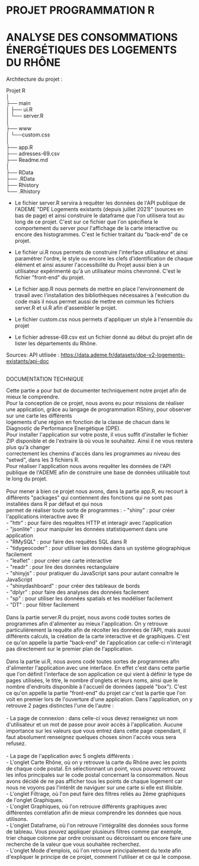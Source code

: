 <h1>PROJET PROGRAMMATION R</h1>
<h1>ANALYSE DES CONSOMMATIONS ÉNERGÉTIQUES DES LOGEMENTS DU RHÔNE</h1>


Architecture du projet :<br>

Projet R<br>
    │<br>
    ├── main<br>
    │       ├── ui.R<br>
    │       └── server.R<br>
    │<br>
    ├── www <br>
    │       └──custom.css<br>
    │<br>
    ├── app.R<br>
    ├── adresses-69.csv<br>
    ├── Readme.md<br>
    │<br>
    ├── RData<br>
    ├── .RData<br>
    ├── Rhistory<br>
    └── .Rhistory<br>


- Le fichier server.R servira à requêter les données de l'API publique de l'ADEME "DPE Logements existants (depuis juillet 2021)" (sources en bas de page) et ainsi construire le dataframe que l'on utilisera tout au long de ce projet. C'est sur ce fichier que l'on spécifiera le comportement du server pour l'affichage de la carte interactive ou encore des histogrammes. C'est le fichier traitant du "back-end" de ce projet.

- Le fichier ui.R nous permets de construire l'interface utilisateur et ainsi paramétrer l'ordre, le style ou encore les clefs d'identification de chaque élément et ainsi assurer l'accessibilité du Projet aussi bien à un utilisateur expérimenté qu'à un utilisateur moins chevronné. C'est le fichier "front-end" du projet.

- Le fichier app.R nous permets de mettre en place l'environnement de travail avec l'installation des bibliothèques nécessaires à l'exécution du code mais il nous permet aussi de mettre en commun les fichiers server.R et ui.R afin d'assembler le projet.

- Le fichier custom.css nous permets d'appliquer un style à l'ensemble du projet

- Le fichier adresse-69.csv est un fichier donné au début du projet afin de lister les départements du Rhône.

Sources:
	API utilisée :
	https://data.ademe.fr/datasets/dpe-v2-logements-existants/api-doc



<br>
DOCUMENTATION TECHNIQUE<br>

Cette partie a pour but de documenter techniquement notre projet afin de mieux le comprendre.<br>
Pour la conception de ce projet, nous avons eu pour missions de réaliser une application, grâce au langage de programmation RShiny, pour observer sur une carte les différents <br>logements d'une région en fonction de la classe de chacun dans le Diagnostic de Performance Energétique (DPE).<br>
Pour installer l'application sur votre poste, il vous suffit d'installer le fichier ZIP disponible et de l'extraire là où vous le souhaitez. Ainsi il ne vous restera plus qu'à changer <br>correctement les chemins d'accès dans les programmes au niveau des "setwd", dans les 3 fichiers R.<br>
Pour réaliser l'application nous avons requêter les données de l'API publique de l'ADEME afin de construire une base de données utilisable tout le long du projet.<br><br>
Pour mener à bien ce projet nous avons, dans la partie app.R, eu recourt à différents "packages" qui contiennent des fonctions qui ne sont pas installées dans R par défaut et qui nous <br>permet de réaliser toute sorte de programmes : 
        - "shiny" : pour créer l'applications interactive avec R<br>
        - "httr" : pour faire des requêtes HTTP et interagir avec l'application<br>
        - "jsonlite" : pour manipuler les données statistiquement dans une application<br>
        - "RMySQL" : pour faire des requêtes SQL dans R<br>
	- "tidygeocoder" : pour utiliser les données dans un système géographique facilement<br>
        - "leaflet" : pour créer une carte interactive<br>
	- "readr" : pour lire des données rectangulaire<br>
	- "shinyjs" : pour pratiquer du JavaScript sans pour autant connaître le JavaScript<br>
	- "shinydashboard" : pour créer des tableaux de bords<br>
	- "dplyr" : pour faire des analyses des données facilement<br>
	- "sp" : pour utiliser les données spatials et les modéliser facilement<br>
	- "DT" : pour filtrer facilement<br><br>
Dans la partie server.R du projet, nous avons codé toutes sortes de programmes afin d'alimenter au mieux l'application. On y retrouve particulièrement la requête afin de récolter les données de l'API, mais aussi différents calculs, la création de la carte interactive et de graphiques. C'est ce qu'on appelle la partie "back-end" de l'application car celle-ci n'interagit pas directement sur le premier plan de l'application.<br><br>
Dans la partie ui.R, nous avons codé toutes sortes de programmes afin d'alimenter l'application avec une interface. En effet c'est dans cette partie que l'on définit l'interface de son application ce qui vient à définir le type de pages utilisées, le titre, le nombre d'onglets  et leurs noms, ainsi que le nombre d'endroits disponible à l'accueil de données (appelé "box"). C'est ce qu'on appelle la partie "front-end" du projet car c'est la partie que l'on voit en premier lors de l'ouverture d'une application.
Dans l'application, on y retrouve 2 pages distinctes l'une de l'autre :<br><br>
	- La page de connexion : dans celle-ci vous devez renseignez un nom d'utilisateur et un mot de passe pour avoir accès à l'application. Aucune importance sur les valeurs que vous entrez dans cette page cependant, il faut absolument renseignez quelques choses sinon l'accès vous sera refusez.<br><br>
	- La page de l'application avec 5 onglets différents :<br>
		- L'onglet Carte Rhône, où on y retrouve la carte du Rhône avec les points de chaque code postal. En sélectionnant un point, vous pouvez retrouvez les infos principales sur le code postal concernant la consommation. Nous avons décidé de ne pas afficher tous les points de chaque logement car nous ne voyons pas l'intérêt de naviguer sur une carte si elle est illisible.<br>
		- L'onglet Filtrage, où l'on peut faire des filtres reliés au 2ème graphiques de l'onglet Graphiques. <br>
		- L'onglet Graphiques, où l'on retrouve différents graphiques avec différentes corrélation afin de mieux comprendre les données que nous utilisons.<br>
		- L'onglet Dataframe, où l'on retrouve l'intégralité des données sous forme de tableau. Vous pouvez appliquer plusieurs filtres comme par exemple, trier chaque colonne par ordre croissant ou décroissant ou encore faire une recherche de la valeur que vous souhaitée recherchez.<br>
		- L'onglet Mode d'emplois, où l'on retrouve principalement du texte afin d'expliquer le principe de ce projet, comment l'utiliser et ce qui le compose. <br>
 

